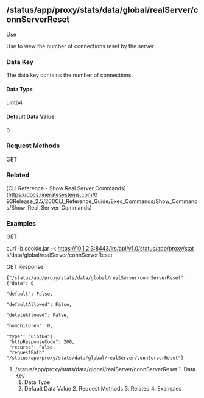## /status/app/proxy/stats/data/global/realServer/connServerReset

Use

Use to view the number of connections reset by the server.

### Data Key

The data key contains the number of connections.

#### Data Type

uint64

#### Default Data Value

0

### Request Methods

GET

### Related

[CLI Reference - Show Real Server Commands](https://docs.lineratesystems.com/0
93Release_2.5/200CLI_Reference_Guide/Exec_Commands/Show_Commands/Show_Real_Ser
ver_Commands)

### Examples

GET

curl -b cookie.jar -k https://10.1.2.3:8443/lrs/api/v1.0/status/app/proxy/stat
s/data/global/realServer/connServerReset

GET Response

    
    {"/status/app/proxy/stats/data/global/realServer/connServerReset": {"data": 0,
                                                                         "default": False,
                                                                         "defaultAllowed": False,
                                                                         "deleteAllowed": False,
                                                                         "numChildren": 0,
                                                                         "type": "uint64"},
     "httpResponseCode": 200,
     "recurse": False,
     "requestPath": "/status/app/proxy/stats/data/global/realServer/connServerReset"}
    

  1. /status/app/proxy/stats/data/global/realServer/connServerReset
    1. Data Key
      1. Data Type
      2. Default Data Value
    2. Request Methods
    3. Related
    4. Examples

